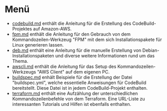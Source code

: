 # Menü
- [codebuild.md](https://github.com/Tornado3P9/ProjektC/blob/doc/codebuild.md) enthält die Anleitung für die Erstellung des CodeBuild-Projektes auf Amazon-AWS.
- [fpm.md](https://github.com/Tornado3P9/ProjektC/blob/doc/fpm.md) enthält die Anleitung für den Gebrauch von dem Kommandozeilen-Werkzeug "FPM" mit dem sich Installationspakete für Linux generieren lassen.
- [deb.md](https://github.com/Tornado3P9/ProjektC/blob/doc/deb.md) enthält eine Anleitung für die manuelle Erstellung von Debian-Installationspaketen und diverse weitere Informationen rund um das Thema.
- [awscli.md](https://github.com/Tornado3P9/ProjektC/blob/doc/awscli.md) enthält die Anleitung für das Setup des Kommandozeilen-Werkzeugs "AWS Client" auf dem eigenen PC.
- [buildspec.md](https://github.com/Tornado3P9/ProjektC/blob/doc/buildspec.md) enhält Beispiele für die Erstellung der Datei "buildspec.yml", welche essentielle Anweisungen für CodeBuild bereitstellt. Diese Datei ist in jedem CodeBuild-Projekt enthalten.
- [terraform.md](https://github.com/Tornado3P9/ProjektC/blob/doc/terraform.md) enthält eine Aufzählung der unterschiedlichen Kommandozeilenbefehle von dem Terraform. Eine URL-Liste zu interessanten Tutorials und Hilfen ist ebenfalls enthalten.
